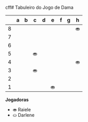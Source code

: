 cff# Tabuleiro do Jogo de Dama

|   | a | b | c | d | e | f | g | h |
|---|---|---|---|---|---|---|---|---|
| 8 |   | |   |  |   |  |   | ⛂ |
| 7 | |   | |   |	 |   |  |   |
| 6 |   |	  	|   |	 |   | 	 |   |  |
| 5 |  |   |  ⛂		 |   |  |   |  |   |
| 4 |   | 	 |   |  			 |   |  		 | 	  | ⛂		  |
| 3 | 	 |	   | ⛂	 |   |	 |   | 		 |   |
| 2 |   |  |   |  	|   |	  |   | 	 |
| 1 |  |   |  |   | ⛂ |   | |   |

**Jogadoras**


- ⛂ Raiele
- ⛀ Darlene
